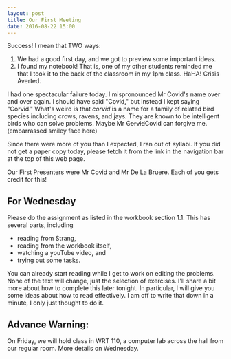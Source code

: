 ```yaml
---
layout: post
title: Our First Meeting
date: 2016-08-22 15:00
---
```


Success! I mean that TWO ways:

1. We had a good first day, and we got to preview some important ideas.
2. I found my notebook! That is, one of my other students reminded me that
I took it to the back of the classroom in my 1pm class. HaHA! Crisis Averted.

I had one spectacular failure today. I mispronounced Mr Covid's name over and over
again. I should have said "Covid," but instead I kept saying "Corvid." What's weird
is that _corvid_ is a name for a family of related bird species including crows,
ravens, and jays. They are known to be intelligent birds who can solve problems.
Maybe Mr <strike>Corvid</strike>Covid can forgive me. (embarrassed smiley face here)

Since there were more of you than I expected, I ran out of syllabi. If you did
not get a paper copy today, please fetch it from the link in the navigation bar
at the top of this web page.

Our First Presenters were Mr Covid and Mr De La Bruere. Each of you gets credit
for this!

## For Wednesday

Please do the assignment as listed in the workbook section 1.1. This has several
parts, including

  * reading from Strang,
  * reading from the workbook itself,
  * watching a youTube video, and
  * trying out some tasks.

You can already start reading while I get to work on editing the problems. None
of the text will change, just the selection of exercises. I'll share a bit more
about how to complete this later tonight. In particular, I will give you some
ideas about how to read effectively. I am off to write that down in a minute,
I only just thought to do it.

## Advance Warning:

On Friday, we will hold class in WRT 110, a computer lab across the hall from our
regular room. More details on Wednesday.
